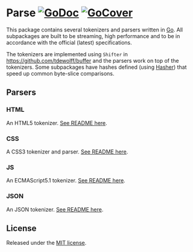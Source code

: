 # Parse [![GoDoc](http://godoc.org/github.com/tdewolff/parse?status.svg)](http://godoc.org/github.com/tdewolff/parse) [![GoCover](http://gocover.io/_badge/github.com/tdewolff/parse)](http://gocover.io/github.com/tdewolff/parse)

This package contains several tokenizers and parsers written in [Go][1]. All subpackages are built to be streaming, high performance and to be in accordance with the official (latest) specifications.

The tokenizers are implemented using `Shifter` in https://github.com/tdewolff/buffer and the parsers work on top of the tokenizers. Some subpackages have hashes defined (using [Hasher](https://github.com/tdewolff/hasher)) that speed up common byte-slice comparisons.

## Parsers
### HTML
An HTML5 tokenizer. [See README here](https://github.com/tdewolff/parse/tree/master/html).

### CSS
A CSS3 tokenizer and parser. [See README here](https://github.com/tdewolff/parse/tree/master/css).

### JS
An ECMAScript5.1 tokenizer. [See README here](https://github.com/tdewolff/parse/tree/master/js).

### JSON
An JSON tokenizer. [See README here](https://github.com/tdewolff/parse/tree/master/json).

## License
Released under the [MIT license](LICENSE.md).

[1]: http://golang.org/ "Go Language"
